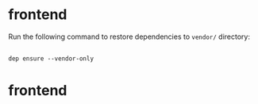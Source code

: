 # frontend

Run the following command to restore dependencies to `vendor/` directory:
##
    dep ensure --vendor-only
# frontend
